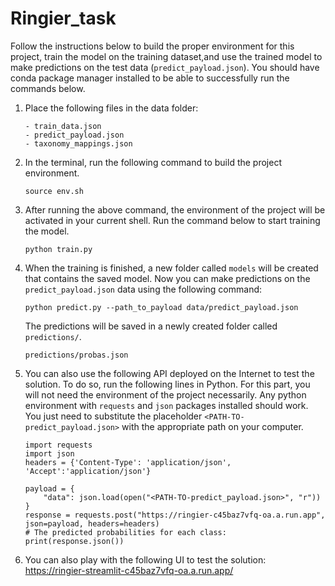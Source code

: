 # Ringier_task

Follow the instructions below to build the proper environment for this project, train the model on the training dataset,and use the trained model to make predictions on the test data (`predict_payload.json`). You should have conda package manager installed to be able to successfully run the commands below.

1. Place the following files in the data folder:
    ```
    - train_data.json
    - predict_payload.json
    - taxonomy_mappings.json
    ```
2. In the terminal, run the following command to build the project environment.
    ```
    source env.sh
    ```
3. After running the above command, the environment of the project will be activated in your current shell. Run the command below to start training the model.
    ```
    python train.py
    ```
4. When the training is finished, a new folder called `models` will be created that contains the saved model. Now you can make predictions on the `predict_payload.json` data using the following command:
    ```
    python predict.py --path_to_payload data/predict_payload.json
    ```
    The predictions will be saved in a newly created folder called `predictions/`.
    ```
    predictions/probas.json
    ```
5. You can also use the following API deployed on the Internet to test the solution. To do so, run the following lines in Python. For this part, you will not need the environment of the project necessarily. Any python environment with `requests` and `json` packages installed should work. You just need to substitute the placeholder `<PATH-TO-predict_payload.json>` with the appropriate path on your computer.
    ```
    import requests
    import json
    headers = {'Content-Type': 'application/json', 'Accept':'application/json'}

    payload = {
        "data": json.load(open("<PATH-TO-predict_payload.json>", "r"))
    }
    response = requests.post("https://ringier-c45baz7vfq-oa.a.run.app", json=payload, headers=headers)
    # The predicted probabilities for each class:
    print(response.json())
    ```
6. You can also play with the following UI to test the solution:
    https://ringier-streamlit-c45baz7vfq-oa.a.run.app/

